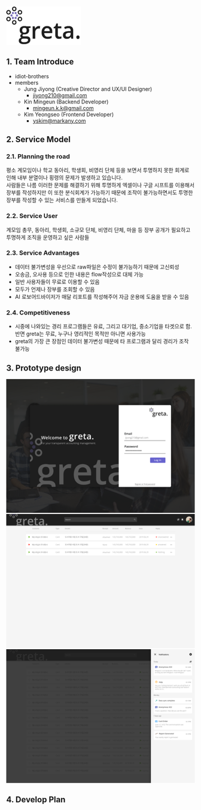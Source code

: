 <img src="https://raw.githubusercontent.com/StopDragon/greta-service-model/master/logo/greta%20logo.png" width="200"><br>

## 1. Team Introduce
- idiot-brothers
- members
    - Jung Jiyong (Creative Director and UX/UI Designer)
        - jiyong210@gmail.com
    - Kin Mingeun (Backend Developer)
        - mingeun.k.k@gmail.com
    - Kim Yeongseo (Frontend Developer)
        - yskim@markany.com

## 2. Service Model
### 2.1. Planning the road
평소 계모임이나 학교 동아리, 학생회, 비영리 단체 등을 보면서 투명하지 못한 회계로 인해 내부 분열이나 횡령의 문제가 발생하고 있습니다. <br>
사람들은 나름 이러한 문제를 해결하기 위해 투명하게 엑셀이나 구글 시프트를 이용해서 장부를 작성하지만 이 또한 분식회계가 가능하기 때문에 조작이 불가능하면서도 투명한 장부를 작성할 수 있는 서비스를 만들게 되었습니다.
### 2.2. Service User
계모임 총무, 동아리, 학생회, 소규모 단체, 비영리 단체, 마을 등 장부 공개가 필요하고 투명하게 조직을 운영하고 싶은 사람들
### 2.3. Service Advantages
- 데이터 불가변성을 우선으로 raw파일은 수정이 불가능하기 때문에 고신뢰성
- 오송금, 오사용 등으로 인한 내용은 flow작성으로 대체 가능
- 일반 사용자들이 무료로 이용할 수 있음
- 모두가 언제나 장부를 조회할 수 있음
- AI 로보어드바이저가 매달 리포트를 작성해주어 자금 운용에 도움을 받을 수 있음
### 2.4. Competitiveness
- 시중에 나와있는 경리 프로그램들은 유료, 그리고 대기업, 중소기업을 타겟으로 함. 반면 greta는 무료, 누구나 영리적인 목적만 아니면 사용가능
- greta의 가장 큰 장점인 데이터 불가변성 때문에 타 프로그램과 달리 경리가 조작 불가능
## 3. Prototype design
![Prototype design1](https://raw.githubusercontent.com/StopDragon/greta-service-model/master/screenshot/log_in_page.png)
<br>
![Prototype design2](https://raw.githubusercontent.com/StopDragon/greta-service-model/master/screenshot/list.png)
<br>
![Prototype design3](https://raw.githubusercontent.com/StopDragon/greta-service-model/master/screenshot/list%20menu.png)

## 4. Develop Plan

